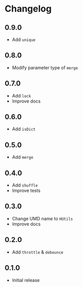 # Changelog

## 0.9.0

- Add `unique`

## 0.8.0

- Modify parameter type of `merge`

## 0.7.0

- Add `lock`
- Improve docs

## 0.6.0

- Add `isDict`

## 0.5.0

- Add `merge`

## 0.4.0

- Add `shuffle`
- Improve tests

## 0.3.0

- Change UMD name to `HUtils`
- Improve docs

## 0.2.0

- Add `throttle` & `debounce`

## 0.1.0

- Initial release
